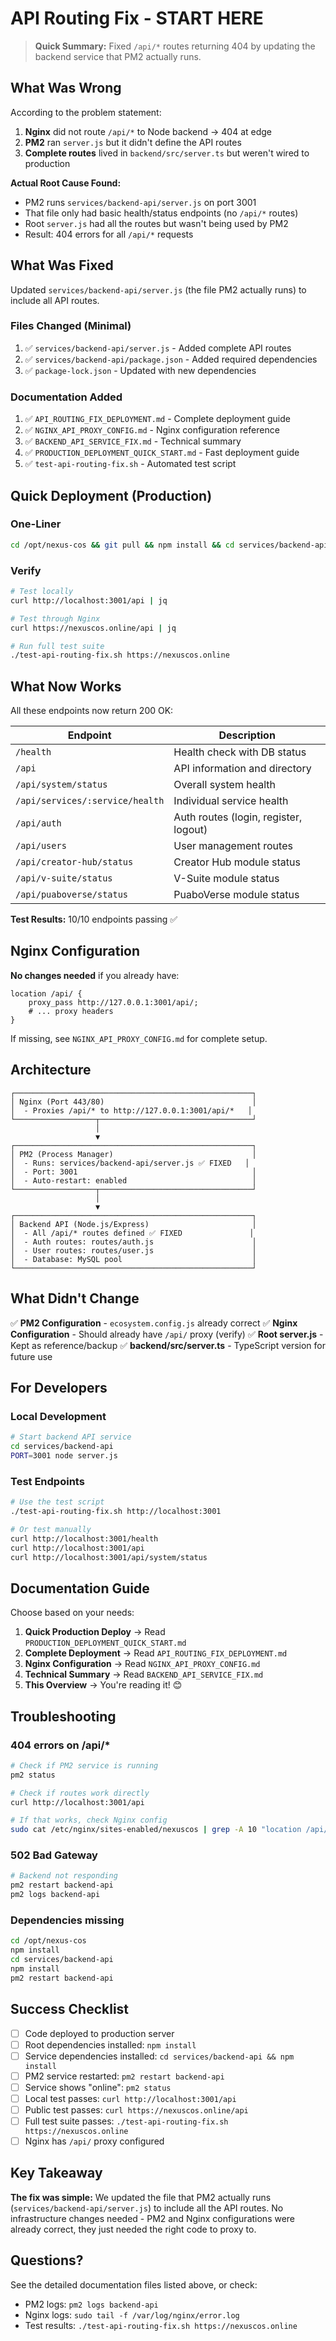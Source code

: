 # API Routing Fix - START HERE

> **Quick Summary:** Fixed `/api/*` routes returning 404 by updating the backend service that PM2 actually runs.

## What Was Wrong

According to the problem statement:
1. **Nginx** did not route `/api/*` to Node backend → 404 at edge
2. **PM2** ran `server.js` but it didn't define the API routes
3. **Complete routes** lived in `backend/src/server.ts` but weren't wired to production

**Actual Root Cause Found:**
- PM2 runs `services/backend-api/server.js` on port 3001
- That file only had basic health/status endpoints (no `/api/*` routes)
- Root `server.js` had all the routes but wasn't being used by PM2
- Result: 404 errors for all `/api/*` requests

## What Was Fixed

Updated `services/backend-api/server.js` (the file PM2 actually runs) to include all API routes.

### Files Changed (Minimal)
1. ✅ `services/backend-api/server.js` - Added complete API routes
2. ✅ `services/backend-api/package.json` - Added required dependencies
3. ✅ `package-lock.json` - Updated with new dependencies

### Documentation Added
1. ✅ `API_ROUTING_FIX_DEPLOYMENT.md` - Complete deployment guide
2. ✅ `NGINX_API_PROXY_CONFIG.md` - Nginx configuration reference
3. ✅ `BACKEND_API_SERVICE_FIX.md` - Technical summary
4. ✅ `PRODUCTION_DEPLOYMENT_QUICK_START.md` - Fast deployment guide
5. ✅ `test-api-routing-fix.sh` - Automated test script

## Quick Deployment (Production)

### One-Liner
```bash
cd /opt/nexus-cos && git pull && npm install && cd services/backend-api && npm install && cd ../.. && pm2 restart backend-api
```

### Verify
```bash
# Test locally
curl http://localhost:3001/api | jq

# Test through Nginx
curl https://nexuscos.online/api | jq

# Run full test suite
./test-api-routing-fix.sh https://nexuscos.online
```

## What Now Works

All these endpoints now return 200 OK:

| Endpoint | Description |
|----------|-------------|
| `/health` | Health check with DB status |
| `/api` | API information and directory |
| `/api/system/status` | Overall system health |
| `/api/services/:service/health` | Individual service health |
| `/api/auth` | Auth routes (login, register, logout) |
| `/api/users` | User management routes |
| `/api/creator-hub/status` | Creator Hub module status |
| `/api/v-suite/status` | V-Suite module status |
| `/api/puaboverse/status` | PuaboVerse module status |

**Test Results:** 10/10 endpoints passing ✅

## Nginx Configuration

**No changes needed** if you already have:
```nginx
location /api/ {
    proxy_pass http://127.0.0.1:3001/api/;
    # ... proxy headers
}
```

If missing, see `NGINX_API_PROXY_CONFIG.md` for complete setup.

## Architecture

```
┌─────────────────────────────────────────────────────┐
│ Nginx (Port 443/80)                                 │
│  - Proxies /api/* to http://127.0.0.1:3001/api/*   │
└──────────────────┬──────────────────────────────────┘
                   │
                   ▼
┌─────────────────────────────────────────────────────┐
│ PM2 (Process Manager)                               │
│  - Runs: services/backend-api/server.js ✅ FIXED   │
│  - Port: 3001                                       │
│  - Auto-restart: enabled                            │
└──────────────────┬──────────────────────────────────┘
                   │
                   ▼
┌─────────────────────────────────────────────────────┐
│ Backend API (Node.js/Express)                       │
│  - All /api/* routes defined ✅ FIXED               │
│  - Auth routes: routes/auth.js                      │
│  - User routes: routes/user.js                      │
│  - Database: MySQL pool                             │
└─────────────────────────────────────────────────────┘
```

## What Didn't Change

✅ **PM2 Configuration** - `ecosystem.config.js` already correct
✅ **Nginx Configuration** - Should already have `/api/` proxy (verify)
✅ **Root server.js** - Kept as reference/backup
✅ **backend/src/server.ts** - TypeScript version for future use

## For Developers

### Local Development
```bash
# Start backend API service
cd services/backend-api
PORT=3001 node server.js
```

### Test Endpoints
```bash
# Use the test script
./test-api-routing-fix.sh http://localhost:3001

# Or test manually
curl http://localhost:3001/health
curl http://localhost:3001/api
curl http://localhost:3001/api/system/status
```

## Documentation Guide

Choose based on your needs:

1. **Quick Production Deploy** → Read `PRODUCTION_DEPLOYMENT_QUICK_START.md`
2. **Complete Deployment** → Read `API_ROUTING_FIX_DEPLOYMENT.md`
3. **Nginx Configuration** → Read `NGINX_API_PROXY_CONFIG.md`
4. **Technical Summary** → Read `BACKEND_API_SERVICE_FIX.md`
5. **This Overview** → You're reading it! 😊

## Troubleshooting

### 404 errors on /api/*
```bash
# Check if PM2 service is running
pm2 status

# Check if routes work directly
curl http://localhost:3001/api

# If that works, check Nginx config
sudo cat /etc/nginx/sites-enabled/nexuscos | grep -A 10 "location /api/"
```

### 502 Bad Gateway
```bash
# Backend not responding
pm2 restart backend-api
pm2 logs backend-api
```

### Dependencies missing
```bash
cd /opt/nexus-cos
npm install
cd services/backend-api
npm install
pm2 restart backend-api
```

## Success Checklist

- [ ] Code deployed to production server
- [ ] Root dependencies installed: `npm install`
- [ ] Service dependencies installed: `cd services/backend-api && npm install`
- [ ] PM2 service restarted: `pm2 restart backend-api`
- [ ] Service shows "online": `pm2 status`
- [ ] Local test passes: `curl http://localhost:3001/api`
- [ ] Public test passes: `curl https://nexuscos.online/api`
- [ ] Full test suite passes: `./test-api-routing-fix.sh https://nexuscos.online`
- [ ] Nginx has `/api/` proxy configured

## Key Takeaway

**The fix was simple:** We updated the file that PM2 actually runs (`services/backend-api/server.js`) to include all the API routes. No infrastructure changes needed - PM2 and Nginx configurations were already correct, they just needed the right code to proxy to.

## Questions?

See the detailed documentation files listed above, or check:
- PM2 logs: `pm2 logs backend-api`
- Nginx logs: `sudo tail -f /var/log/nginx/error.log`
- Test results: `./test-api-routing-fix.sh https://nexuscos.online`
